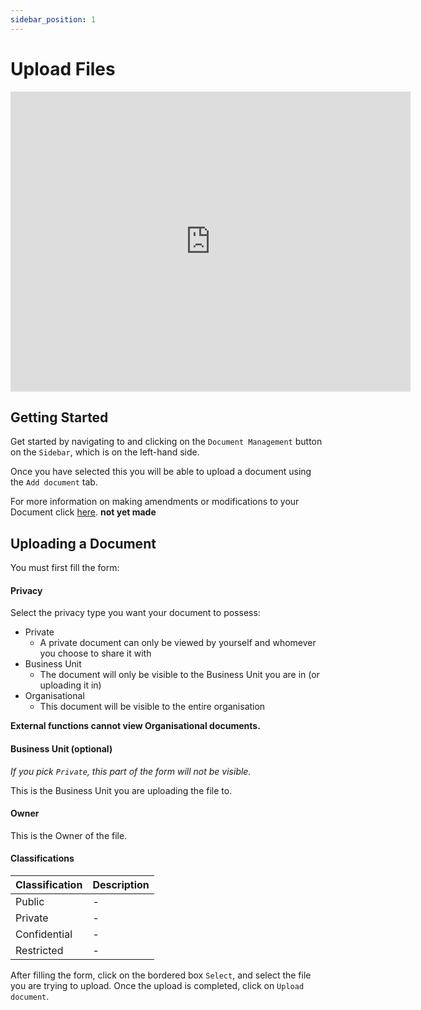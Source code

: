```yaml
---
sidebar_position: 1
---
```


# Upload Files

<iframe width="640" height="480" src="https://www.youtube.com/embed/RCgonvLYdHw" title="Uploading Files" alt="12-01 - Document Management - Upload Documents (Video)" frameborder="0" allow="fullscreen" allowfullscreen></iframe>

## Getting Started

Get started by navigating to and clicking on the `Document Management` button on the `Sidebar`, which is on the left-hand side.

Once you have selected this you will be able to upload a document using the `Add document` tab.

For more information on making amendments or modifications to your Document click [here][Documents]. **not yet made**

## Uploading a Document

You must first fill the form:

#### Privacy

Select the privacy type you want your document to possess:

+ Private
	+ A private document can only be viewed by yourself and whomever you choose to share it with
+ Business Unit
	+ The document will only be visible to the Business Unit you are in (or uploading it in)
+ Organisational
	+ This document will be visible to the entire organisation

**External functions cannot view Organisational documents.**

#### Business Unit (optional)

*If you pick `Private`, this part of the form will not be visible.*

This is the Business Unit you are uploading the file to.

#### Owner

This is the Owner of the file.

#### Classifications

| Classification | Description |
| :------------- | :---------- |
| Public  		 | - |
| Private 		 | - |
| Confidential 	 | - |
| Restricted 	 | - |

After filling the form, click on the bordered box `Select`, and select the file you are trying to upload. Once the upload is completed, click on `Upload document`.


[Documents]: ../actions 'not done yet'